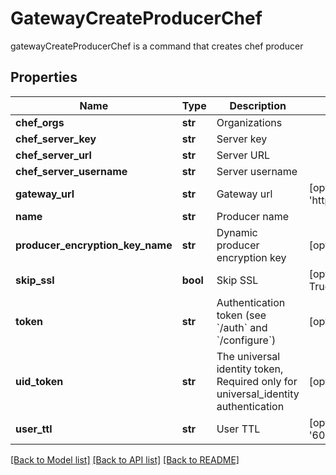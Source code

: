 # GatewayCreateProducerChef

gatewayCreateProducerChef is a command that creates chef producer
## Properties
Name | Type | Description | Notes
------------ | ------------- | ------------- | -------------
**chef_orgs** | **str** | Organizations | 
**chef_server_key** | **str** | Server key | 
**chef_server_url** | **str** | Server URL | 
**chef_server_username** | **str** | Server username | 
**gateway_url** | **str** | Gateway url | [optional] [default to 'http://localhost:8000']
**name** | **str** | Producer name | 
**producer_encryption_key_name** | **str** | Dynamic producer encryption key | [optional] 
**skip_ssl** | **bool** | Skip SSL | [optional] [default to True]
**token** | **str** | Authentication token (see &#x60;/auth&#x60; and &#x60;/configure&#x60;) | [optional] 
**uid_token** | **str** | The universal identity token, Required only for universal_identity authentication | [optional] 
**user_ttl** | **str** | User TTL | [optional] [default to '60m']

[[Back to Model list]](../README.md#documentation-for-models) [[Back to API list]](../README.md#documentation-for-api-endpoints) [[Back to README]](../README.md)


